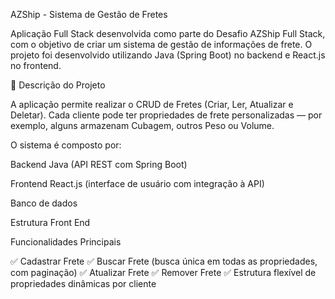 AZShip - Sistema de Gestão de Fretes

Aplicação Full Stack desenvolvida como parte do Desafio AZShip Full Stack, com o objetivo de criar um sistema de gestão de informações de frete.
O projeto foi desenvolvido utilizando Java (Spring Boot) no backend e React.js no frontend.

🧩 Descrição do Projeto

A aplicação permite realizar o CRUD de Fretes (Criar, Ler, Atualizar e Deletar).
Cada cliente pode ter propriedades de frete personalizadas — por exemplo, alguns armazenam Cubagem, outros Peso ou Volume.

O sistema é composto por:

Backend Java (API REST com Spring Boot)

Frontend React.js (interface de usuário com integração à API)

Banco de dados

Estrutura Front End 

Funcionalidades Principais

✅ Cadastrar Frete
✅ Buscar Frete (busca única em todas as propriedades, com paginação)
✅ Atualizar Frete
✅ Remover Frete
✅ Estrutura flexível de propriedades dinâmicas por cliente
